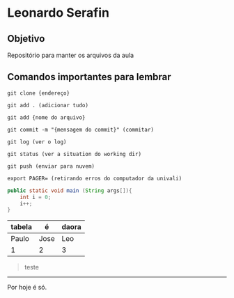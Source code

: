 # Leonardo Serafin

## Objetivo
Repositório para manter os arquivos da aula

## Comandos importantes para lembrar
```
git clone {endereço}

git add . (adicionar tudo)

git add {nome do arquivo}

git commit -m "{mensagem do commit}" (commitar)

git log (ver o log)
 
git status (ver a situation do working dir)

git push (enviar para nuvem)

export PAGER= (retirando erros do computador da univali)
```

```java
public static void main (String args[]){
	int i = 0;
	i++;
}
```

| tabela | é | daora |
|--|--|--|
| Paulo | Jose | Leo |
| 1 | 2 | 3 |

> teste

---
 
Por hoje é só.